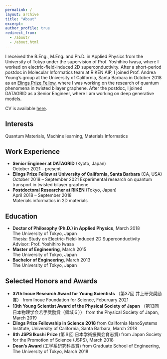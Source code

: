 ```yaml
---
permalink: /
layout: archive
title: "About"
excerpt:
author_profile: true
redirect_from: 
  - /about/
  - /about.html
---
```


I received the B.Eng., M.Eng. and Ph.D. in Applied Physics from the University of Tokyo under the supervision of Prof. Yoshihiro Iwasa, where I worked on electric-field-induced 2D superconductivity. After a short-period postdoc in Molecular Informatics team at RIKEN AIP, I joined Prof. Andrea Young’s group at the University of California, Santa Barbara in October 2018 as an [Elings Prize Fellow](https://www.cnsi.ucsb.edu/resources/funding/elings-prize/fellows), where I was working on the research of quantum phenomena in twisted bilayer graphene. After the postdoc, I joined DATAGRID as a Senior Engineer, where I am working on deep generative models. 

CV is available [here](https://www.yusaito.com/files/yusaito_CV.pdf).

## Interests
Quantum Materials, Machine learning, Materials Informatics

## Work Experience

- **Senior Engineer at DATAGRID** (Kyoto, Japan)<br>
  October 2021 – present
- **Elings Prize Fellow at University of California, Santa Barbara** (CA, USA)<br>
  October 2018 – September 2021
  Experimental research on quantum transport in twisted bilayer graphene
- **Postdoctoral Researcher at RIKEN** (Tokyo, Japan)<br>
  April 2018 – September 2018<br>
  Materials informatics in 2D materials

## Education

- **Doctor of Philosophy (Ph.D.) in Applied Physics**, March 2018<br>
  The University of Tokyo, Japan<br>
  Thesis: Study on Electric-Field-Induced 2D Superconductivity<br>
  Advisor: Prof. Yoshihiro Iwasa
  <br>
- **Master of Engineering**, March 2015<br>
  The University of Tokyo, Japan
  <br>
- **Bachelor of Engineering**, March 2013<br>
  The University of Tokyo, Japan

## Selected Honors and Awards
- **37th Inoue Research Award for Young Scientists** （第37回 井上研究奨励賞） from Inoue Foundation for Science, Feburuary 2021
- **13th Young Scientist Award of the Physical Society of Japan** （第13回 日本物理学会若手奨励賞（領域６）） from the Physical Society of Japan, March 2019
- **Elings Prize Fellowship in Science 2018**
from California NanoSystems Institute, University of California, Santa Barbara, March 2018
- **8th JSPS Ikushi Prize** (第８回 日本学術振興会育志賞)  from Japan Society for the Promotion of Science (JSPS), March 2018
- **Dean’s Award** (工学系研究科長賞) from Graduate School of Engineering, The University of Tokyo, March 2018


